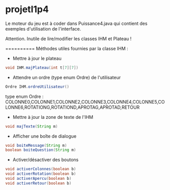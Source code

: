 projetl1p4
==========

Le moteur du jeu est à coder dans Puissance4.java qui contient
des exemples d'utilisation de l'interface.

Attention. Inutile de lire/modifier les classes IHM et Plateau !

==========
Méthodes utiles fournies par la classe IHM :

* Mettre à jour le plateau
```java
void IHM.majPlateau(int t[7][7])
```

* Attendre un ordre (type enum Ordre) de l'utilisateur
```java
Ordre IHM.ordreUtilisateur()
```
type enum Ordre : COLONNE0,COLONNE1,COLONNE2,COLONNE3,COLONNE4,COLONNE5,COLONNE6,ROTATIONG,ROTATIOND,APROTAG,APROTAD,RETOUR

* Mettre à jour la zone de texte de l'IHM
```java
void majTexte(String m)
```

* Afficher une boîte de dialogue
```java
void boiteMessage(String m)
boolean boiteQuestion(String m)
```

* Activer/désactiver des boutons
```java
void activerColonnes(boolean b)
void activerRotation(boolean b)
void activerApercu(boolean b)
void activerRetour(boolean b)
```